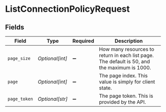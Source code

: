 # ListConnectionPolicyRequest


## Fields

| Field                                                                                       | Type                                                                                        | Required                                                                                    | Description                                                                                 |
| ------------------------------------------------------------------------------------------- | ------------------------------------------------------------------------------------------- | ------------------------------------------------------------------------------------------- | ------------------------------------------------------------------------------------------- |
| `page_size`                                                                                 | *Optional[int]*                                                                             | :heavy_minus_sign:                                                                          | How many resources to return in each list page. The default is 50, and the maximum is 1000. |
| `page`                                                                                      | *Optional[int]*                                                                             | :heavy_minus_sign:                                                                          | The page index. This value is simply for client state.                                      |
| `page_token`                                                                                | *Optional[str]*                                                                             | :heavy_minus_sign:                                                                          | The page token. This is provided by the API.                                                |